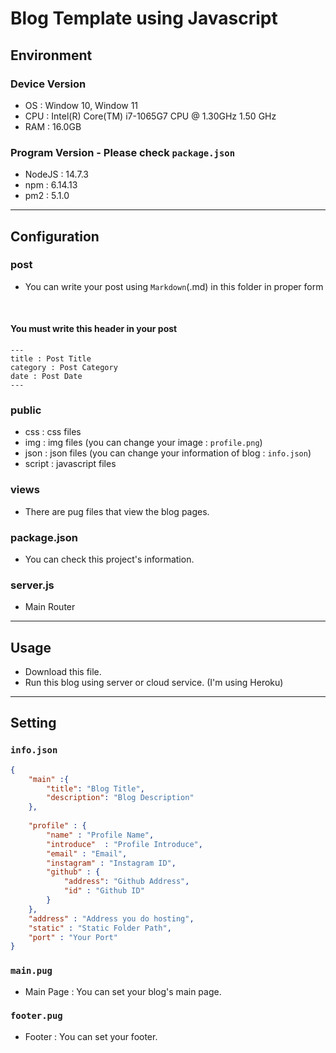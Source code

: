 # Blog Template using Javascript

## Environment

### Device Version

 - OS : Window 10, Window 11
 - CPU : Intel(R) Core(TM) i7-1065G7 CPU @ 1.30GHz  1.50 GHz
 - RAM : 16.0GB

### Program Version - Please check `package.json`
 - NodeJS : 14.7.3
 - npm : 6.14.13
 - pm2 : 5.1.0

----

## Configuration

### post
 - You can write your post using `Markdown`(.md) in this folder in proper form
<br>

####  You must write this header in your post

```
---
title : Post Title
category : Post Category
date : Post Date
---
```

### public
 - css : css files
 - img : img files (you can change your image : `profile.png`)
 - json : json files (you can change your information of blog : `info.json`)
 - script : javascript files

### views
 - There are pug files that view the blog pages.

### package.json
 - You can check this project's information.

### server.js
 - Main Router

----

## Usage
 - Download this file.
 - Run this blog using server or cloud service. (I'm using Heroku)

----

## Setting

### `info.json`

```json
{
    "main" :{
        "title": "Blog Title",
        "description": "Blog Description"
    },
    
    "profile" : {
        "name" : "Profile Name",
        "introduce"  : "Profile Introduce",
        "email" : "Email",
        "instagram" : "Instagram ID",
        "github" : {
            "address": "Github Address",
            "id" : "Github ID"
        }
    },
    "address" : "Address you do hosting",
    "static" : "Static Folder Path",
    "port" : "Your Port"
}

```

### `main.pug`

 - Main Page : You can set your blog's main page.

### `footer.pug`

 - Footer : You can set your footer.